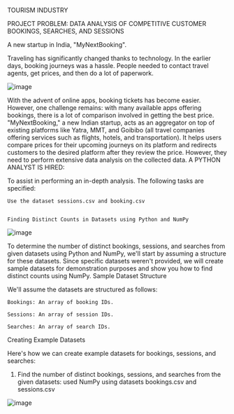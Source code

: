 TOURISM INDUSTRY

PROJECT PROBLEM: DATA ANALYSIS OF COMPETITIVE CUSTOMER BOOKINGS, SEARCHES, AND SESSIONS

A new startup in India, "MyNextBooking".

Traveling has significantly changed thanks to technology. In the earlier days, booking journeys was a hassle. People needed to contact travel agents, get prices, and then do a lot of paperwork.

![image](https://github.com/user-attachments/assets/ce14fe9b-a9b5-4904-8a5f-86fcffb925c6)

With the advent of online apps, booking tickets has become easier. However, one challenge remains: with many available apps offering bookings, there is a lot of comparison involved in getting the best price. "MyNextBooking," a new Indian startup, acts as an aggregator on top of existing platforms like Yatra, MMT, and Goibibo (all travel companies offering services such as flights, hotels, and transportation). It helps users compare prices for their upcoming journeys on its platform and redirects customers to the desired platform after they review the price. However, they need to perform extensive data analysis on the collected data.
A PYTHON ANALYST IS HIRED:

To assist in performing an in-depth analysis. The following tasks are specified:

    Use the dataset sessions.csv and booking.csv 


    Finding Distinct Counts in Datasets using Python and NumPy
![image](https://github.com/user-attachments/assets/9bc6e125-6a1a-4a4f-ac69-e9ca20c0823a)

    

To determine the number of distinct bookings, sessions, and searches from given datasets using Python and NumPy, we'll start by assuming a structure for these datasets. Since specific datasets weren't provided, we will create sample datasets for demonstration purposes and show you how to find distinct counts using NumPy.
Sample Dataset Structure

We'll assume the datasets are structured as follows:

    Bookings: An array of booking IDs.

    Sessions: An array of session IDs.

    Searches: An array of search IDs.

Creating Example Datasets

Here's how we can create example datasets for bookings, sessions, and searches:

1. Find the number of distinct bookings, sessions, and searches from the given datasets: used NumPy using datasets bookings.csv and sessions.csv 


![image](https://github.com/user-attachments/assets/5f2f14d1-1aa5-460c-b57b-ab9f8b18929e)
